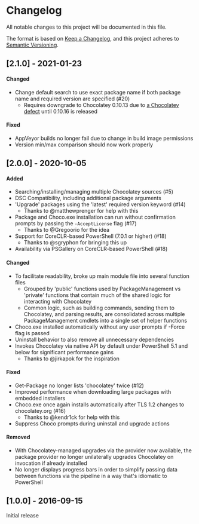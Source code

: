 # Changelog
All notable changes to this project will be documented in this file.

The format is based on [Keep a Changelog](https://keepachangelog.com/en/1.0.0/),
and this project adheres to [Semantic Versioning](https://semver.org/spec/v2.0.0.html).

## [2.1.0] - 2021-01-23
#### Changed
* Change default search to use exact package name if both package name and required version are specified (#20)
  * Requires downgrade to Chocolatey 0.10.13 due to [a Chocolatey defect](https://github.com/chocolatey/choco/issues/1843) until 0.10.16 is released

#### Fixed
* AppVeyor builds no longer fail due to change in build image permissions
* Version min/max comparison should now work properly

## [2.0.0] - 2020-10-05
#### Added
* Searching/installing/managing multiple Chocolatey sources (#5)
* DSC Compatibility, including additional package arguments
* 'Upgrade' packages using the 'latest' required version keyword (#14)
  * Thanks to @matthewprenger for help with this
* Package and Choco.exe installation can run without confirmation prompts by passing the `-AcceptLicense` flag (#17)
  * Thanks to @Gregoorio for the idea
* Support for CoreCLR-based PowerShell (7.0.1 or higher) (#18)
  * Thanks to @sgryphon for bringing this up
* Availability via PSGallery on CoreCLR-based PowerShell (#18)

#### Changed
* To facilitate readability, broke up main module file into several function files
  * Grouped by 'public' functions used by PackageManagement vs 'private' functions that contain much of the shared logic for interacting with Chocolatey
  * Common logic, such as building commands, sending them to Chocolatey, and parsing results, are consolidated across multiple PackageManagement cmdlets into a single set of helper functions
* Choco.exe installed automatically without any user prompts if -Force flag is passed
* Uninstall behavior to also remove all unnecessary dependencies
* Invokes Chocolatey via native API by default under PowerShell 5.1 and below for significant performance gains
  * Thanks to @jirkapok for the inspiration

#### Fixed
* Get-Package no longer lists 'chocolatey' twice (#12)
* Improved performance when downloading large packages with embedded installers
* Choco.exe once again installs automatically after TLS 1.2 changes to chocolatey.org (#16)
  * Thanks to @kendr1ck for help with this
* Suppress Choco prompts during uninstall and upgrade actions

#### Removed
* With Chocolatey-managed upgrades via the provider now available, the package provider no longer unilaterally upgrades Chocolatey on invocation if already installed
* No longer displays progress bars in order to simplify passing data between functions via the pipeline in a way that's idiomatic to PowerShell

## [1.0.0] - 2016-09-15
Initial release
